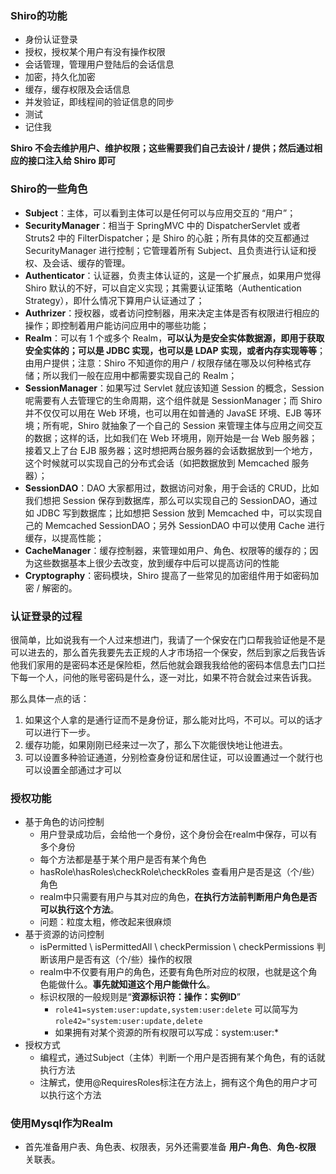 ### Shiro的功能

- 身份认证登录
- 授权，授权某个用户有没有操作权限
- 会话管理，管理用户登陆后的会话信息
- 加密，持久化加密
- 缓存，缓存权限及会话信息
- 并发验证，即线程间的验证信息的同步
- 测试
- 记住我

**Shiro 不会去维护用户、维护权限；这些需要我们自己去设计 / 提供；然后通过相应的接口注入给 Shiro 即可**



### Shiro的一些角色

- **Subject**：主体，可以看到主体可以是任何可以与应用交互的 “用户”；
- **SecurityManager**：相当于 SpringMVC 中的 DispatcherServlet 或者 Struts2 中的 FilterDispatcher；是 Shiro 的心脏；所有具体的交互都通过 SecurityManager 进行控制；它管理着所有 Subject、且负责进行认证和授权、及会话、缓存的管理。
- **Authenticator**：认证器，负责主体认证的，这是一个扩展点，如果用户觉得 Shiro 默认的不好，可以自定义实现；其需要认证策略（Authentication Strategy），即什么情况下算用户认证通过了；
- **Authrizer**：授权器，或者访问控制器，用来决定主体是否有权限进行相应的操作；即控制着用户能访问应用中的哪些功能；
- **Realm**：可以有 1 个或多个 Realm，**可以认为是安全实体数据源，即用于获取安全实体的；可以是 JDBC 实现，也可以是 LDAP 实现，或者内存实现等等**；由用户提供；注意：Shiro 不知道你的用户 / 权限存储在哪及以何种格式存储；所以我们一般在应用中都需要实现自己的 Realm；
- **SessionManager**：如果写过 Servlet 就应该知道 Session 的概念，Session 呢需要有人去管理它的生命周期，这个组件就是 SessionManager；而 Shiro 并不仅仅可以用在 Web 环境，也可以用在如普通的 JavaSE 环境、EJB 等环境；所有呢，Shiro 就抽象了一个自己的 Session 来管理主体与应用之间交互的数据；这样的话，比如我们在 Web 环境用，刚开始是一台 Web 服务器；接着又上了台 EJB 服务器；这时想把两台服务器的会话数据放到一个地方，这个时候就可以实现自己的分布式会话（如把数据放到 Memcached 服务器）；
- **SessionDAO**：DAO 大家都用过，数据访问对象，用于会话的 CRUD，比如我们想把 Session 保存到数据库，那么可以实现自己的 SessionDAO，通过如 JDBC 写到数据库；比如想把 Session 放到 Memcached 中，可以实现自己的 Memcached SessionDAO；另外 SessionDAO 中可以使用 Cache 进行缓存，以提高性能；
- **CacheManager**：缓存控制器，来管理如用户、角色、权限等的缓存的；因为这些数据基本上很少去改变，放到缓存中后可以提高访问的性能
- **Cryptography**：密码模块，Shiro 提高了一些常见的加密组件用于如密码加密 / 解密的。



### 认证登录的过程

很简单，比如说我有一个人过来想进门，我请了一个保安在门口帮我验证他是不是可以进去的，那么首先我要先去正规的人才市场招一个保安，然后到家之后我告诉他我们家用的是密码本还是保险柜，然后他就会跟我我给他的密码本信息去门口拦下每一个人，问他的账号密码是什么，逐一对比，如果不符合就会过来告诉我。

那么具体一点的话：

1. 如果这个人拿的是通行证而不是身份证，那么能对比吗，不可以。可以的话才可以进行下一步。
2. 缓存功能，如果刚刚已经来过一次了，那么下次能很快地让他进去。
3. 可以设置多种验证通道，分别检查身份证和居住证，可以设置通过一个就行也可以设置全部通过才可以



### 授权功能

- 基于角色的访问控制
  - 用户登录成功后，会给他一个身份，这个身份会在realm中保存，可以有多个身份
  - 每个方法都是基于某个用户是否有某个角色
  - hasRole\hasRoles\checkRole\checkRoles   查看用户是否是这（个/些）角色
  - realm中只需要有用户与其对应的角色，**在执行方法前判断用户角色是否可以执行这个方法**。
  - 问题：粒度太粗，修改起来很麻烦
- 基于资源的访问控制
  - isPermitted  \  isPermittedAll \  checkPermission \  checkPermissions  判断该用户是否有这（个/些）操作的权限
  - realm中不仅要有用户的角色，还要有角色所对应的权限，也就是这个角色能做什么。**事先就知道这个用户能做什么**。
  - 标识权限的一般规则是“**资源标识符：操作：实例ID**”
    - `role41=system:user:update,system:user:delete`  可以简写为  `role42="system:user:update,delete`
    - 如果拥有对某个资源的所有权限可以写成：system:user:*
- 授权方式
  - 编程式，通过Subject（主体）判断一个用户是否拥有某个角色，有的话就执行方法
  - 注解式，使用@RequiresRoles标注在方法上，拥有这个角色的用户才可以执行这个方法



### 使用Mysql作为Realm

- 首先准备用户表、角色表、权限表，另外还需要准备 **用户-角色**、**角色-权限** 关联表。